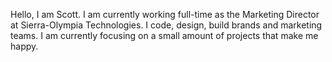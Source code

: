 Hello, I am Scott. I am currently working full-time as the Marketing Director at Sierra-Olympia Technologies. I code, design, build brands and marketing teams. I am currently focusing on a small amount of projects that make me happy.
